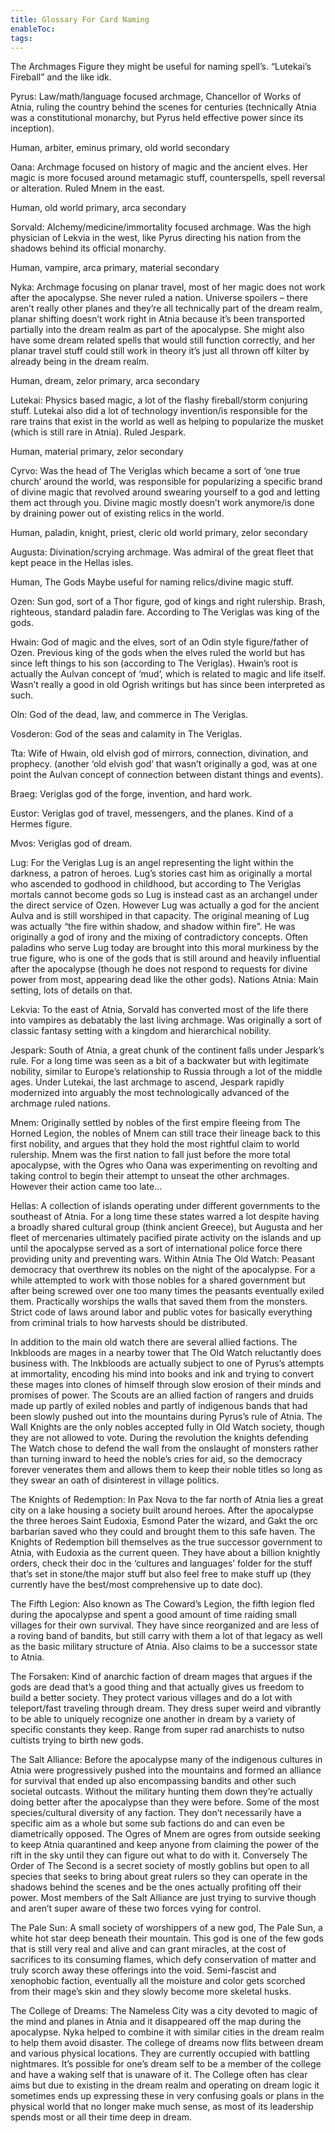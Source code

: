 ```yaml
---
title: Glossary For Card Naming
enableToc: 
tags:
---
```

The Archmages
Figure they might be useful for naming spell’s. “Lutekai’s Fireball” and the like idk.

Pyrus: Law/math/language focused archmage, Chancellor of Works of Atnia, ruling the country behind the scenes for centuries (technically Atnia was a constitutional monarchy, but Pyrus held effective power since its inception). 

Human, arbiter, eminus primary, old world secondary

Oana: Archmage focused on history of magic and the ancient elves. Her magic is more focused around metamagic stuff, counterspells, spell reversal or alteration. Ruled Mnem in the east.

Human, old world primary, arca secondary

Sorvald: Alchemy/medicine/immortality focused archmage. Was the high physician of Lekvia in the west, like Pyrus directing his nation from the shadows behind its official monarchy.

Human, vampire, arca primary, material secondary

Nyka: Archmage focusing on planar travel, most of her magic does not work after the apocalypse. She never ruled a nation. Universe spoilers – there aren’t really other planes and they’re all technically part of the dream realm, planar shifting doesn’t work right in Atnia because it’s been transported partially into the dream realm as part of the apocalypse. She might also have some dream related spells that would still function correctly, and her planar travel stuff could still work in theory it’s just all thrown off kilter by already being in the dream realm.

Human, dream, zelor primary, arca secondary

Lutekai: Physics based magic, a lot of the flashy fireball/storm conjuring stuff. Lutekai also did a lot of technology invention/is responsible for the rare trains that exist in the world as well as helping to popularize the musket (which is still rare in Atnia). Ruled Jespark. 

Human, material primary, zelor secondary

Cyrvo: Was the head of The Veriglas which became a sort of ‘one true church’ around the world, was responsible for popularizing a specific brand of divine magic that revolved around swearing yourself to a god and letting them act through you. Divine magic mostly doesn’t work anymore/is done by draining power out of existing relics in the world. 

Human, paladin, knight, priest, cleric old world primary, zelor secondary

Augusta: Divination/scrying archmage. Was admiral of the great fleet that kept peace in the Hellas isles.

Human, 
The Gods
Maybe useful for naming relics/divine magic stuff.

Ozen: Sun god, sort of a Thor figure, god of kings and right rulership. Brash, righteous, standard paladin fare. According to The Veriglas was king of the gods.

Hwain: God of magic and the elves, sort of an Odin style figure/father of Ozen. Previous king of the gods when the elves ruled the world but has since left things to his son (according to The Veriglas). Hwain’s root is actually the Aulvan concept of ‘mud’, which is related to magic and life itself. Wasn’t really a good in old Ogrish writings but has since been interpreted as such.

Oln: God of the dead, law, and commerce in The Veriglas. 

Vosderon: God of the seas and calamity in The Veriglas.

Tta: Wife of Hwain, old elvish god of mirrors, connection, divination, and prophecy. (another ‘old elvish god’ that wasn’t originally a god, was at one point the Aulvan concept of connection between distant things and events).

Braeg: Veriglas god of the forge, invention, and hard work. 

Eustor: Veriglas god of travel, messengers, and the planes. Kind of a Hermes figure.

Mvos: Veriglas god of dream. 

Lug: For the Veriglas Lug is an angel representing the light within the darkness, a patron of heroes. Lug’s stories cast him as originally a mortal who ascended to godhood in childhood, but according to The Veriglas mortals cannot become gods so Lug is instead cast as an archangel under the direct service of Ozen. However Lug was actually a god for the ancient Aulva and is still worshiped in that capacity. The original meaning of Lug was actually “the fire within shadow, and shadow within fire”. He was originally a god of irony and the mixing of contradictory concepts. Often paladins who serve Lug today are brought into this moral murkiness by the true figure, who is one of the gods that is still around and heavily influential after the apocalypse (though he does not respond to requests for divine power from most, appearing dead like the other gods). 
Nations
Atnia: Main setting, lots of details on that.

Lekvia: To the east of Atnia, Sorvald has converted most of the life there into vampires as debatably the last living archmage. Was originally a sort of classic fantasy setting with a kingdom and hierarchical nobility.

Jespark: South of Atnia, a great chunk of the continent falls under Jespark’s rule. For a long time was seen as a bit of a backwater but with legitimate nobility, similar to Europe’s relationship to Russia through a lot of the middle ages. Under Lutekai, the last archmage to ascend, Jespark rapidly modernized into arguably the most technologically advanced of the archmage ruled nations.

Mnem: Originally settled by nobles of the first empire fleeing from The Horned Legion, the nobles of Mnem can still trace their lineage back to this first nobility, and argues that they hold the most rightful claim to world rulership. Mnem was the first nation to fall just before the more total apocalypse, with the Ogres who Oana was experimenting on revolting and taking control to begin their attempt to unseat the other archmages. However their action came too late…

Hellas: A collection of islands operating under different governments to the southeast of Atnia. For a long time these states warred a lot despite having a broadly shared cultural group (think ancient Greece), but Augusta and her fleet of mercenaries ultimately pacified pirate activity on the islands and up until the apocalypse served as a sort of international police force there providing unity and preventing wars. 
Within Atnia
The Old Watch: Peasant democracy that overthrew its nobles on the night of the apocalypse. For a while attempted to work with those nobles for a shared government but after being screwed over one too many times the peasants eventually exiled them. Practically worships the walls that saved them from the monsters. Strict code of laws around labor and public votes for basically everything from criminal trials to how harvests should be distributed.

In addition to the main old watch there are several allied factions. The Inkbloods are mages in a nearby tower that The Old Watch reluctantly does business with. The Inkbloods are actually subject to one of Pyrus’s attempts at immortality, encoding his mind into books and ink and trying to convert these mages into clones of himself through slow erosion of their minds and promises of power. The Scouts are an allied faction of rangers and druids made up partly of exiled nobles and partly of indigenous bands that had been slowly pushed out into the mountains during Pyrus’s rule of Atnia. The Wall Knights are the only nobles accepted fully in Old Watch society, though they are not allowed to vote. During the revolution the knights defending The Watch chose to defend the wall from the onslaught of monsters rather than turning inward to heed the noble’s cries for aid, so the democracy forever venerates them and allows them to keep their noble titles so long as they swear an oath of disinterest in village politics.

The Knights of Redemption: In Pax Nova to the far north of Atnia lies a great city on a lake housing a society built around heroes. After the apocalypse the three heroes Saint Eudoxia, Esmond Pater the wizard, and Gakt the orc barbarian saved who they could and brought them to this safe haven. The Knights of Redemption bill themselves as the true successor government to Atnia, with Eudoxia as the current queen. They have about a billion knightly orders, check their doc in the ‘cultures and languages’ folder for the stuff that’s set in stone/the major stuff but also feel free to make stuff up (they currently have the best/most comprehensive up to date doc). 

The Fifth Legion: Also known as The Coward’s Legion, the fifth legion fled during the apocalypse and spent a good amount of time raiding small villages for their own survival. They have since reorganized and are less of a roving band of bandits, but still carry with them a lot of that legacy as well as the basic military structure of Atnia. Also claims to be a successor state to Atnia. 

The Forsaken: Kind of anarchic faction of dream mages that argues if the gods are dead that’s a good thing and that actually gives us freedom to build a better society. They protect various villages and do a lot with teleport/fast traveling through dream. They dress super weird and vibrantly to be able to uniquely recognize one another in dream by a variety of specific constants they keep. Range from super rad anarchists to nutso cultists trying to birth new gods. 

The Salt Alliance: Before the apocalypse many of the indigenous cultures in Atnia were progressively pushed into the mountains and formed an alliance for survival that ended up also encompassing bandits and other such societal outcasts. Without the military hunting them down they’re actually doing better after the apocalypse than they were before. Some of the most species/cultural diversity of any faction. They don’t necessarily have a specific aim as a whole but some sub factions do and can even be diametrically opposed. The Ogres of Mnem are ogres from outside seeking to keep Atnia quarantined and keep anyone from claiming the power of the rift in the sky until they can figure out what to do with it. Conversely The Order of The Second is a secret society of mostly goblins but open to all species that seeks to bring about great rulers so they can operate in the shadows behind the scenes and be the ones actually profiting off their power. Most members of the Salt Alliance are just trying to survive though and aren’t super aware of these two forces vying for control. 

The Pale Sun: A small society of worshippers of a new god, The Pale Sun, a white hot star deep beneath their mountain. This god is one of the few gods that is still very real and alive and can grant miracles, at the cost of sacrifices to its consuming flames, which defy conservation of matter and truly scorch away these offerings into the void. Semi-fascist and xenophobic faction, eventually all the moisture and color gets scorched from their mage’s skin and they slowly become more skeletal husks. 

The College of Dreams: The Nameless City was a city devoted to magic of the mind and planes in Atnia and it disappeared off the map during the apocalypse. Nyka helped to combine it with similar cities in the dream realm to help them avoid disaster. The college of dreams now flits between dream and various physical locations. They are currently occupied with battling nightmares. It’s possible for one’s dream self to be a member of the college and have a waking self that is unaware of it. The College often has clear aims but due to existing in the dream realm and operating on dream logic it sometimes ends up expressing these in very confusing goals or plans in the physical world that no longer make much sense, as most of its leadership spends most or all their time deep in dream. 
